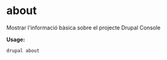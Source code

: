 # about
Mostrar l'informació bàsica sobre el projecte Drupal Console

**Usage:**
```
drupal about
```
